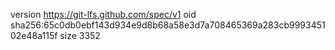 version https://git-lfs.github.com/spec/v1
oid sha256:65c0db0ebf143d934e9d8b68a58e3d7a708465369a283cb999345102e48a115f
size 3352
